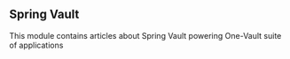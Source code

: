 ## Spring Vault

This module contains articles about Spring Vault powering One-Vault suite of applications
